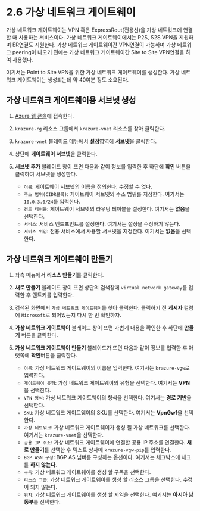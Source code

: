 # 2.6 가상 네트워크 게이트웨이

가상 네트워크 게이트웨이는 VPN 혹은 ExpressRout(전용선)을 가상 네트워크에 연결할 때 사용하는 서비스이다. 가상 네트워크 게이트웨이에서는 P2S, S2S VPN을 지원하며 ER연결도 지원한다. 가상 네트워크 게이트웨이간 VPN연결이 가능하며 가상 네트워크 peering이 나오기 전에는 가상 네트워크 게이트웨이간 Site to Site VPN연결을 하여 사용했다.

여기서는 Point to Site VPN을 위한 가상 네트워크 게이트웨이를 생성한다. 가상 네트워크 게이트웨이는 생성되는데 약 40여분 정도 소요된다.

## 가상 네트워크 게이트웨이용 서브넷 생성

1. [Azure 웹 콘솔](https://portal.azure.com)에 접속한다.

2. `krazure-rg` 리소스 그룹에서 `krazure-vnet` 리소스를 찾아 클릭한다.

3. `krazure-vnet` 블레이드 메뉴에서 **설정**영역에 **서브넷**을 클릭한다.

4. 상단에 **게이트웨이 서브넷**을 클릭한다.

5. **서브넷 추가** 블레이드 창이 뜨면 다음과 같이 정보를 입력한 후 하단에 **확인** 버튼을 클릭하여 서브넷을 생성한다.
    - `이름`: 게이트웨이 서브넷의 이름을 정의한다. 수정할 수 없다.
    - `주소 범위(CIDR블록)`: 게이트웨이 서브넷의 주소 범위를 지정한다. 여기서는 `10.0.3.0/24`를 입력한다.
    - `경로 테이블`: 게이트웨이 서브넷의 라우팅 테이블을 설정한다. 여기서는 **없음**을 선택한다.
    - `서비스`: 서비스 엔드포인트를 설정한다. 여기서는 설정을 수정하기 않는다.
    - `서비스 위임`: 전용 서비스에서 사용할 서브넷을 지정한다. 여기서는 **없음**을 선택한다.

## 가상 네트워크 게이트웨이 만들기

1. 좌측 메뉴에서 **리소스 만들기**를 클릭한다.

2. **새로 만들기** 블레이드 창이 뜨면 상단의 검색창에 `virtual network gateway`를 입력한 후 엔트키를 입력한다.

3. 검색된 화면에서 `가상 네트워크 게이트웨이`를 찾아 클릭한다. 클릭하기 전 **게시자** 컬럼에 `Microsoft`로 되어있는지 다시 한 번 확인하자.

4. **가상 네트워크 게이트웨이** 블레이드 창이 뜨면 가볍게 내용을 확인한 후 하단에 **만들기** 버튼을 클릭한다.

5. **가상 네트워크 게이트웨이 만들기** 블레이드가 뜨면 다음과 같이 정보를 입력한 후 아랫쪽에 **확인**버튼을 클릭한다.
    - `이름`: 가상 네트워크 게이트웨이의 이름을 입력한다. 여기서는 `krazure-vgw`로 입력한다.
    - `게이트웨이 유형`: 가상 네트워크 게이트웨이의 유형을 선택한다. 여기서는 **VPN**을 선택한다.
    - `VPN 형식`: 가상 네트워크 게이트웨이의 형식을 선택한다. 여기서는 **경로 기반**을 선택한다.
    - `SKU`: 가상 네트워크 게이트웨이의 SKU를 선택한다. 여기서는 **VpnGw1**을 선택한다.
    - `가상 네트워크`: 가상 네트워크 게이트웨이가 생성 될 가상 네트워크를 선택한다. 여기서는 `krazure-vnet`을 선택한다.
    - `공용 IP 주소`: 가상 네트워크 게이트웨이에 연결할 공용 IP 주소를 연결한다. **새로 만들기**를 선택한 후 텍스트 상자에 `krazure-vgw-pip`를 입력한다.
    - `BGP ASN 구성`: BGP AS 넘버를 구성하는 옵션이다. 여기서는 체크박스에 체크를 **하지 않는다.**
    - `구독`: 가상 네트워크 게이트웨이를 생성 할 구독을 선택한다.
    - `리소스 그룹`: 가상 네트워크 게이트웨이를 생성 할 리소스 그룹을 선택한다. 수정이 되지 않는다.
    - `위치`: 가상 네트워크 게이트웨이를 생성 할 지역을 선택한다. 여기서는 **아시아 남동부**를 선택한다.